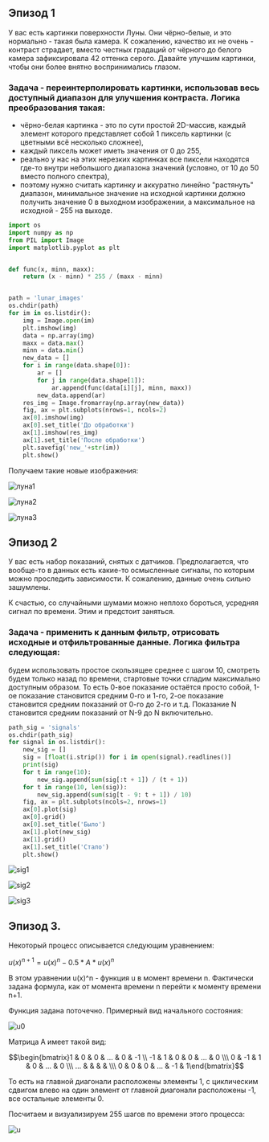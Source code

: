 ## Эпизод 1
У вас есть картинки поверхности Луны. Они чёрно-белые, и это нормально - такая была камера. К сожалению, качество их не очень - контраст страдает, вместо честных градаций от чёрного до белого камера зафиксировала 42 оттенка серого. Давайте улучшим картинки, чтобы они более внятно воспринимались глазом.

### Задача - переинтерполировать картинки, использовав весь доступный диапазон для улучшения контраста. Логика преобразования такая:

* чёрно-белая картинка - это по сути простой 2D-массив, каждый элемент которого представляет собой 1 пиксель картинки (с цветными всё несколько сложнее),
* каждый пиксель может иметь значения от 0 до 255,
* реально у нас на этих нерезких картинках все пиксели находятся где-то внутри небольшого диапазона значений (условно, от 10 до 50 вместо полного спектра),
* поэтому нужно считать картинку и аккуратно линейно "растянуть" диапазон, минимальное значение на исходной картинки должно получить значение 0 в выходном изображении, а максимальное на исходной - 255 на выходе.

```Python
import os
import numpy as np
from PIL import Image
import matplotlib.pyplot as plt


def func(x, minn, maxx):
    return (x - minn) * 255 / (maxx - minn)


path = 'lunar_images'
os.chdir(path)
for im in os.listdir():
    img = Image.open(im)
    plt.imshow(img)
    data = np.array(img)
    maxx = data.max()
    minn = data.min()
    new_data = []
    for i in range(data.shape[0]):
        ar = []
        for j in range(data.shape[1]):
            ar.append(func(data[i][j], minn, maxx))
        new_data.append(ar)
    res_img = Image.fromarray(np.array(new_data))
    fig, ax = plt.subplots(nrows=1, ncols=2)
    ax[0].imshow(img)
    ax[0].set_title('До обработки')
    ax[1].imshow(res_img)
    ax[1].set_title('После обработки')
    plt.savefig('new_'+str(im))
    plt.show()
```

Получаем такие новые изображения:

![луна1](new_lunar01.jpg)

![луна2](new_lunar02.jpg)

![луна3](new_lunar03.jpg)


## Эпизод 2
У вас есть набор показаний, снятых с датчиков. Предполагается, что вообще-то в данных есть какие-то осмысленные сигналы, по которым можно проследить зависимости. К сожалению, данные очень сильно зашумлены.

К счастью, со случайными шумами можно неплохо бороться, усредняя сигнал по времени. Этим и предстоит заняться.

### Задача - применить к данным фильтр, отрисовать исходные и отфильтрованные данные. Логика фильтра следующая:

будем использовать простое скользящее среднее с шагом 10,
смотреть будем только назад по времени,
стартовые точки сгладим максимально доступным образом.
То есть 0-вое показание остаётся просто собой, 1-ое показание становится средним 0-го и 1-го, 2-ое показание становится средним показаний от 0-го до 2-го и т.д. Показание N становится средним показаний от N-9 до N включительно.

```Python
path_sig = 'signals'
os.chdir(path_sig)
for signal in os.listdir():
    new_sig = []
    sig = [float(i.strip()) for i in open(signal).readlines()]
    print(sig)
    for t in range(10):
        new_sig.append(sum(sig[:t + 1]) / (t + 1))
    for t in range(10, len(sig)):
        new_sig.append(sum(sig[t - 9: t + 1]) / 10)
    fig, ax = plt.subplots(ncols=2, nrows=1)
    ax[0].plot(sig)
    ax[0].grid()
    ax[0].set_title('Было')
    ax[1].plot(new_sig)
    ax[1].grid()
    ax[1].set_title('Стало')
    plt.show()
```

![sig1](new_signal01.jpg)

![sig2](new_signal02.jpg)

![sig3](new_signal03.jpg)


## Эпизод 3.
Некоторый процесс описывается следующим уравнением:

$u(x)^{n+1} = u(x)^n - 0.5 * A * u(x)^n$

В этом уравнении u(x)^n - функция u в момент времени n. Фактически задана формула, как от момента времени n перейти к моменту времени n+1.

Функция задана поточечно. Примерный вид начального состояния:

![u0](u0.png)

Матрица A имеет такой вид:

$$\begin{bmatrix}1 & 0 & 0 & ... & 0 & -1 \\
-1 & 1 & 0 & 0 & ... & 0 \\\
0 & -1 & 1 & 0 & ... & 0 \\\
... &  &  &  & \\\
0 & 0 & 0 & ... & -1 & 1\end{bmatrix}$$

То есть на главной диагонали расположены элементы 1, с циклическим сдвигом влево на один элемент от главной диагонали расположены -1, все остальные элементы 0.

Посчитаем и визуализируем 255 шагов по времени этого процесса:

![u](u.gif)

